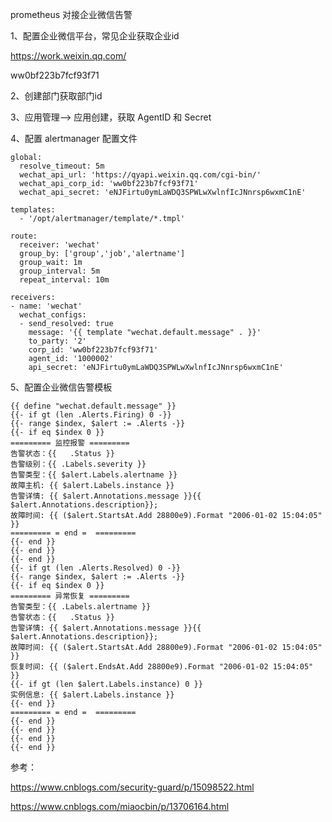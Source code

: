 prometheus 对接企业微信告警

1、配置企业微信平台，常见企业获取企业id

https://work.weixin.qq.com/

ww0bf223b7fcf93f71

2、创建部门获取部门id

3、应用管理--> 应用创建，获取 AgentID 和 Secret

4、配置 alertmanager 配置文件

    global:
      resolve_timeout: 5m
      wechat_api_url: 'https://qyapi.weixin.qq.com/cgi-bin/'
      wechat_api_corp_id: 'ww0bf223b7fcf93f71'
      wechat_api_secret: 'eNJFirtu0ymLaWDQ3SPWLwXwlnfIcJNnrsp6wxmC1nE' 
    
    templates:
      - '/opt/alertmanager/template/*.tmpl'
    
    route:
      receiver: 'wechat'
      group_by: ['group','job','alertname']
      group_wait: 1m
      group_interval: 5m
      repeat_interval: 10m  
    
    receivers:
    - name: 'wechat'
      wechat_configs: 
      - send_resolved: true
        message: '{{ template "wechat.default.message" . }}'
        to_party: '2'
        corp_id: 'ww0bf223b7fcf93f71'
        agent_id: '1000002'
        api_secret: 'eNJFirtu0ymLaWDQ3SPWLwXwlnfIcJNnrsp6wxmC1nE'
5、配置企业微信告警模板

    {{ define "wechat.default.message" }}
    {{- if gt (len .Alerts.Firing) 0 -}}
    {{- range $index, $alert := .Alerts -}}
    {{- if eq $index 0 }}
    ========= 监控报警 =========
    告警状态：{{   .Status }}
    告警级别：{{ .Labels.severity }}
    告警类型：{{ $alert.Labels.alertname }}
    故障主机: {{ $alert.Labels.instance }}
    告警详情: {{ $alert.Annotations.message }}{{ $alert.Annotations.description}};
    故障时间: {{ ($alert.StartsAt.Add 28800e9).Format "2006-01-02 15:04:05" }}
    ========= = end =  =========
    {{- end }}
    {{- end }}
    {{- end }}
    {{- if gt (len .Alerts.Resolved) 0 -}}
    {{- range $index, $alert := .Alerts -}}
    {{- if eq $index 0 }}
    ========= 异常恢复 =========
    告警类型：{{ .Labels.alertname }}
    告警状态：{{   .Status }}
    告警详情: {{ $alert.Annotations.message }}{{ $alert.Annotations.description}};
    故障时间: {{ ($alert.StartsAt.Add 28800e9).Format "2006-01-02 15:04:05" }}
    恢复时间: {{ ($alert.EndsAt.Add 28800e9).Format "2006-01-02 15:04:05" }}
    {{- if gt (len $alert.Labels.instance) 0 }}
    实例信息: {{ $alert.Labels.instance }}
    {{- end }}
    ========= = end =  =========
    {{- end }}
    {{- end }}
    {{- end }}
    {{- end }}  


参考：

https://www.cnblogs.com/security-guard/p/15098522.html

https://www.cnblogs.com/miaocbin/p/13706164.html